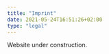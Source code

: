 ```yaml
---
title: "Imprint"
date: 2021-05-24T16:51:26+02:00
type: "legal"
---
```


Website under construction.
